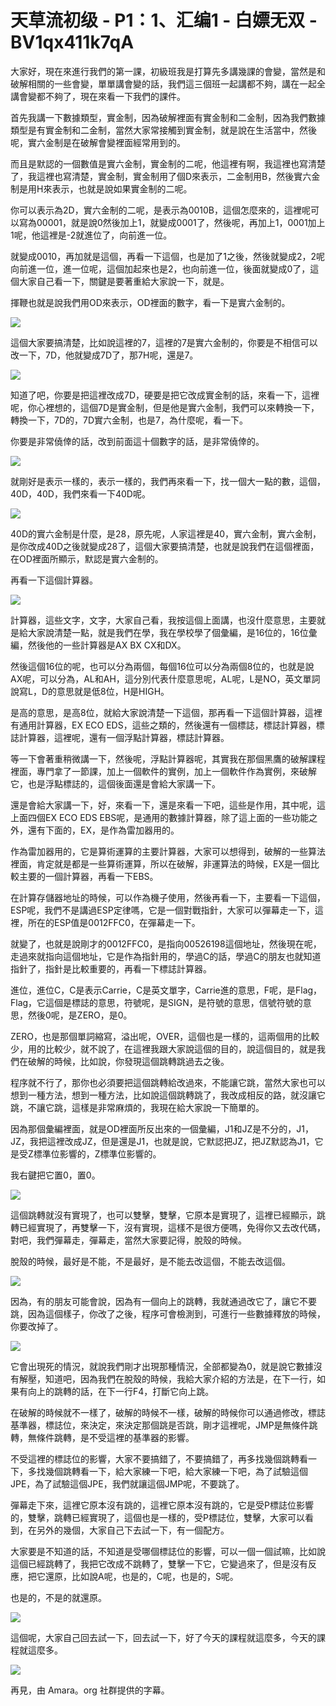 # 天草流初级 - P1：1、汇编1 - 白嫖无双 - BV1qx411k7qA

大家好，現在來進行我們的第一課，初級班我是打算先多講幾課的會變，當然是和破解相關的一些會變，單單講會變的話，我們這三個班一起講都不夠，講在一起全講會變都不夠了，現在來看一下我們的課件。

首先我講一下數據類型，實金制，因為破解裡面有實金制和二金制，因為我們數據類型是有實金制和二金制，當然大家常接觸到實金制，就是說在生活當中，然後呢，實六金制是在破解會變裡面經常用到的。

而且是默認的一個數值是實六金制，實金制的二呢，他這裡有啊，我這裡也寫清楚了，我這裡也寫清楚，實金制，實金制用了個D來表示，二金制用B，然後實六金制是用H來表示，也就是說如果實金制的二呢。

你可以表示為2D，實六金制的二呢，是表示為0010B，這個怎麼來的，這裡呢可以寫為00001，就是說0然後加上1，就變成0001了，然後呢，再加上1，0001加上1呢，他這裡是-2就進位了，向前進一位。

就變成0010，再加就是這個，再看一下這個，也是加了1之後，然後就變成2，2呢向前進一位，進一位呢，這個加起來也是2，也向前進一位，後面就變成0了，這個大家自己看一下，關鍵是要著重給大家說一下，就是。

揮鞭也就是說我們用OD來表示，OD裡面的數字，看一下是實六金制的。

![](img/ae0fe9aa3267ef49f3e38ce5f5c79f97_1.png)

這個大家要搞清楚，比如說這裡的7，這裡的7是實六金制的，你要是不相信可以改一下，7D，他就變成7D了，那7H呢，還是7。



![](img/ae0fe9aa3267ef49f3e38ce5f5c79f97_3.png)

知道了吧，你要是把這裡改成7D，硬要是把它改成實金制的話，來看一下，這裡呢，你心裡想的，這個7D是實金制，但是他是實六金制，我們可以來轉換一下，轉換一下，7D的，7D實六金制，也是7，為什麼呢，看一下。

你要是非常僥倖的話，改到前面這十個數字的話，是非常僥倖的。

![](img/ae0fe9aa3267ef49f3e38ce5f5c79f97_5.png)

就剛好是表示一樣的，表示一樣的，我們再來看一下，找一個大一點的數，這個，40D，40D，我們來看一下40D呢。



![](img/ae0fe9aa3267ef49f3e38ce5f5c79f97_7.png)

40D的實六金制是什麼，是28，原先呢，人家這裡是40，實六金制，實六金制，是你改成40D之後就變成28了，這個大家要搞清楚，也就是說我們在這個裡面，在OD裡面所顯示，默認是實六金制的。

再看一下這個計算器。

![](img/ae0fe9aa3267ef49f3e38ce5f5c79f97_9.png)

計算器，這些文字，文字，大家自己看，我按這個上面講，也沒什麼意思，主要就是給大家說清楚一點，就是我們在學，我在學校學了個彙編，是16位的，16位彙編，然後他的一些計算器是AX BX CX和DX。

然後這個16位的呢，也可以分為兩個，每個16位可以分為兩個8位的，也就是說AX呢，可以分為，AL和AH，這分別代表什麼意思呢，AL呢，L是NO，英文單詞說寫L，D的意思就是低8位，H是HIGH。

是高的意思，是高8位，就給大家說清楚一下這個，那再看一下這個計算器，這裡有通用計算器，EX ECO EDS，這些之類的，然後還有一個標誌，標誌計算器，標誌計算器，這裡呢，還有一個浮點計算器，標誌計算器。

等一下會著重稍微講一下，然後呢，浮點計算器呢，其實我在那個黑鷹的破解課程裡面，專門拿了一節課，加上一個軟件的實例，加上一個軟件作為實例，來破解它，也是浮點標誌的，這個後面還是會給大家講一下。

還是會給大家講一下，好，來看一下，還是來看一下吧，這些是作用，其中呢，這上面四個EX ECO EDS EBS呢，是通用的數據計算器，除了這上面的一些功能之外，還有下面的，EX，是作為雷加器用的。

作為雷加器用的，它是算術運算的主要計算器，大家可以想得到，破解的一些算法裡面，肯定就是都是一些算術運算，所以在破解，非運算法的時候，EX是一個比較主要的一個計算器，再看一下EBS。

在計算存儲器地址的時候，可以作為機子使用，然後再看一下，主要看一下這個，ESP呢，我們不是講過ESP定律嗎，它是一個對戰指針，大家可以彈幕走一下，這裡，所在的ESP值是0012FFC0，在彈幕走一下。

就變了，也就是說剛才的0012FFC0，是指向00526198這個地址，然後現在呢，走過來就指向這個地址，它是作為指針用的，學過C的話，學過C的朋友也就知道指針了，指針是比較重要的，再看一下標誌計算器。

進位，進位C，C是表示Carrie，C是英文單字，Carrie進的意思，F呢，是Flag，Flag，它這個是標誌的意思，符號呢，是SIGN，是符號的意思，信號符號的意思，然後0呢，是ZERO，是0。

ZERO，也是那個單詞縮寫，溢出呢，OVER，這個也是一樣的，這兩個用的比較少，用的比較少，就不說了，在這裡我跟大家說這個的目的，說這個目的，就是我們在破解的時候，比如說，你發現這個跳轉跳過去之後。

程序就不行了，那你也必須要把這個跳轉給改過來，不能讓它跳，當然大家也可以想到一種方法，想到一種方法，比如說這個跳轉跳了，我改成相反的路，就沒讓它跳，不讓它跳，這樣是非常麻煩的，我現在給大家說一下簡單的。

因為那個彙編裡面，就是OD裡面所反出來的一個彙編，J1和JZ是不分的，J1，JZ，我把這裡改成JZ，但是還是J1，也就是說，它默認把JZ，把JZ默認為J1，它是受Z標準位影響的，Z標準位影響的。

我右鍵把它置0，置0。

![](img/ae0fe9aa3267ef49f3e38ce5f5c79f97_11.png)

這個跳轉就沒有實現了，也可以雙擊，雙擊，它原本是實現了，這裡已經顯示，跳轉已經實現了，再雙擊一下，沒有實現，這樣不是很方便嗎，免得你又去改代碼，對吧，我們彈幕走，彈幕走，當然大家要記得，脫殼的時候。

脫殼的時候，最好是不能，不是最好，是不能去改這個，不能去改這個。

![](img/ae0fe9aa3267ef49f3e38ce5f5c79f97_13.png)

因為，有的朋友可能會說，因為有一個向上的跳轉，我就通過改它了，讓它不要跳，因為這個樣子，你改了之後，程序可會檢測到，可進行一些數據釋放的時候，你要改掉了。



![](img/ae0fe9aa3267ef49f3e38ce5f5c79f97_15.png)

它會出現死的情況，就說我們剛才出現那種情況，全部都變為0，就是說它數據沒有解壓，知道吧，因為我們在脫殼的時候，我給大家介紹的方法是，在下一行，如果有向上的跳轉的話，在下一行F4，打斷它向上跳。

在破解的時候就不一樣了，破解的時候不一樣，破解的時候你可以通過修改，標誌基準器，標誌位，來決定，來決定那個跳是否跳，剛才這裡呢，JMP是無條件跳轉，無條件跳轉，是不受這裡的基準器的影響。

不受這裡的標誌位的影響，大家不要搞錯了，不要搞錯了，再多找幾個跳轉看一下，多找幾個跳轉看一下，給大家練一下吧，給大家練一下吧，為了試驗這個JPE，為了試驗這個JPE，我們就讓這個JMP呢，不要跳了。

彈幕走下來，這裡它原本沒有跳的，這裡它原本沒有跳的，它是受P標誌位影響的，雙擊，跳轉已經實現了，這個也是一樣的，受P標誌位，雙擊，大家可以看到，在另外的幾個，大家自己下去試一下，有一個配方。

大家要是不知道的話，不知道是受哪個標誌位的影響，可以一個一個試嘛，比如說這個已經跳轉了，我把它改成不跳轉了，雙擊一下它，它變過來了，但是沒有反應，把它還原，比如說A呢，也是的，C呢，也是的，S呢。

也是的，不是的就還原。

![](img/ae0fe9aa3267ef49f3e38ce5f5c79f97_17.png)

這個呢，大家自己回去試一下，回去試一下，好了今天的課程就這麼多，今天的課程就這麼多。

![](img/ae0fe9aa3267ef49f3e38ce5f5c79f97_19.png)

再見，由 Amara。org 社群提供的字幕。